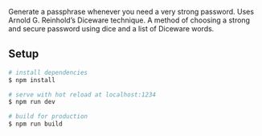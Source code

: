 Generate a passphrase whenever you need a very strong password.
Uses Arnold G. Reinhold’s Diceware technique. A method of choosing a strong and secure password using dice and a list of Diceware words.

## Setup

```bash
# install dependencies
$ npm install

# serve with hot reload at localhost:1234
$ npm run dev

# build for production
$ npm run build
```
